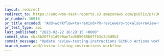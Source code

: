 ```yaml
---
layout: redirect
redirect_to: https://a8c-woo-test-reports.s3.amazonaws.com/public/pr/36918/api/index.html
pr_number: 36918
pr_title_encoded: "Add+workflow+to+remind+PR+reviewers+to+also+review+the+testing+instructions."
pr_test_type: api
last_published: "2023-02-22 16:29:15 +0000"
commit_sha: cba5b207f41d999ae7ad685085b07f63c2d3d9b2
commit_message: "Update review-testing-instructions GitHub Actions workflow to also me…"
branch_name: add/review-testing-instructions-workflow
---
```

